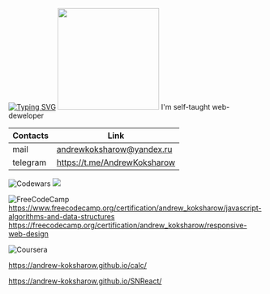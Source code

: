 <a href="https://git.io/typing-svg"><img src="https://readme-typing-svg.herokuapp.com?font=Source+Sans+Pro&size=25&duration=4000&pause=500&color=0075F7&center=true&vCenter=true&width=1000&lines=Hello.+I'm+Andrew" alt="Typing SVG" /></a>
<img src='https://avatars.githubusercontent.com/u/76392407?v=4' height='200em'>
I'm self-taught web-deweloper


<!---
<table>
<tr>
<th>1</th>
<th>2</th>
<th>3</th>
</tr>
</table>
-->


| Contacts | Link |
|----------|------|
|mail      |andrewkoksharow@yandex.ru|
|telegram|https://t.me/AndrewKoksharow|

![Codewars](https://img.shields.io/badge/Codewars-B1361E?style=for-the-badge&logo=codewars&logoColor=grey)
<img src='https://www.codewars.com/users/Andrew-Koksharow/badges/small'/>

![FreeCodeCamp](https://img.shields.io/badge/Freecodecamp-%23123.svg?&style=for-the-badge&logo=freecodecamp&logoColor=blue)
https://www.freecodecamp.org/certification/andrew_koksharow/javascript-algorithms-and-data-structures
https://freecodecamp.org/certification/andrew_koksharow/responsive-web-design


![Coursera](https://img.shields.io/badge/Coursera-%230056D2.svg?style=for-the-badge&logo=Coursera&logoColor=white)


https://andrew-koksharow.github.io/calc/

https://andrew-koksharow.github.io/SNReact/




